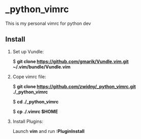# _python_vimrc
This is my personal vimrc for python dev


Install 
-------------------------------------------------------------------------------

1. Set up Vundle:
    
    $ **git clone https://github.com/gmarik/Vundle.vim.git ~/.vim/bundle/Vundle.vim**

2. Cope vimrc file:

    $ **git clone https://github.com/zwidny/_python_vimrc.git ./_python_vimrc**

    $ **cd ./_python_vimrc**

    $ **cp ./.vimrc $HOME**

2. Install Plugins:
    
    Launch **vim** and run **:PluginInstall**
